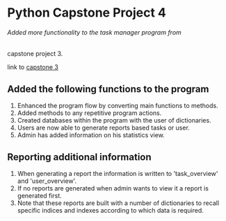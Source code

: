 # Python Capstone Project 4
###### Added more functionality to the task manager program from
capstone project 3.

link to [capstone 3](https://github.com/pavlovskhat/python_capstone_3)

## Added the following functions to the program
1. Enhanced the program flow by converting main functions to methods.
2. Added methods to any repetitive program actions.
3. Created databases within the program with the user of dictionaries.
4. Users are now able to generate reports based tasks or user.
5. Admin has added information on his statistics view.

## Reporting additional information
1. When generating a report the information is written to 'task_overview'
and 'user_overview'.
2. If no reports are generated when admin wants to view it a report is
generated first.
3. Note that these reports are built with a number of dictionaries to recall
specific indices and indexes according to which data is required.
